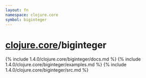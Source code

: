 ```yaml
---
layout: fn
namespace: clojure.core
symbol: biginteger
---
```


# [clojure.core](../)/biginteger

{% include 1.4.0/clojure.core/biginteger/docs.md %}
{% include 1.4.0/clojure.core/biginteger/examples.md %}
{% include 1.4.0/clojure.core/biginteger/src.md %}

